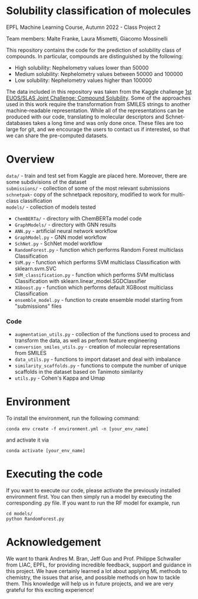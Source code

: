 # Solubility classification of molecules

EPFL Machine Learning Course, Autumn 2022 - Class Project 2

Team members: Malte Franke, Laura Mismetti, Giacomo Mossinelli

This repository contains the code for the prediction of solubility class of compounds. In particular, compounds are distinguished by the following:
- High solubility: Nephelometry values lower than 50000
- Medium solubility: Nephelometry values between 50000 and 100000
- Low solubility: Nephelometry values higher than 100000

The data included in this repository was taken from the Kaggle challenge [1st EUOS/SLAS Joint Challenge: Compound Solubility](https://www.kaggle.com/competitions/euos-slas/overview).
Some of the approaches used in this work require the transformation from SMILES strings to another machine-readable representation.
While all of the representations can be produced with our code, translating to molecular descriptors and Schnet-databases takes a long time and was only done once. 
These files are too large for git, and we encourage the users to contact us if interested, so that we can share the pre-computed datasets.

# Overview
```data/``` - train and test set from Kaggle are placed here. Moreover, there are some subdivisions of the dataset<br> 
```submissions/``` - collection of some of the most relevant submissions<br>
```schnetpak```- copy of the schnetpack repository, modified to work for multi-class classification<br>
```models/``` - collection of models tested<br>
- ```ChemBERTa/``` - directory with ChemBERTa model code
- ```GraphModels/``` - directory with GNN results
- ```ANN.py``` - artificial neural network workflow
- ```GraphModel.py``` - GNN model workflow
- ```SchNet.py``` - SchNet model workflow
- ```RandomForest.py``` - function which performs Random Forest multiclass Classification
- ```SVM.py``` - function which performs SVM multiclass Classification with sklearn.svm.SVC
- ```SVM_classification.py``` - function which performs SVM multiclass Classification with sklearn.linear_model.SGDClassifier
- ```XGboost.py``` - function which performs default XGBoost multiclass Classification
- ```ensemble_model.py``` - function to create ensemble model starting from "submissions" files

### Code
- ```augmentation_utils.py``` - collection of the functions used to process and transform the data, as well as perform feature engineering
- ```conversion_smiles_utils.py``` - creation of molecular representations from SMILES 
- ```data_utils.py``` - functions to import dataset and deal with imbalance
- ```similarity_scaffolds.py``` - functions to compute the number of unique scaffolds in the dataset based on Tanimoto similarity
- ```utils.py``` - Cohen's Kappa and Umap

# Environment
To install the environment, run the following command:
```
conda env create -f environment.yml -n [your_env_name]
```
and activate it via
```
conda activate [your_env_name]
```

# Executing the code
If you want to execute our code, please activate the previously installed environment first. 
You can then simply run a model by executing the corresponding .py file.
If you want to run the RF model for example, run
```
cd models/
python RandomForest.py
```

# Acknowledgement
We want to thank Andres M. Bran, Jeff Guo and Prof. Philippe Schwaller from LIAC, EPFL, for providing incredible feedback, support and guidance in this project. 
We have certainly learned a lot about applying ML methods to chemistry, the issues that arise, and possible methods on how to tackle them. 
This knowledge will help us in future projects, and we are very grateful for this exciting experience!
